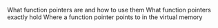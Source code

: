 What function pointers are and how to use them
What function pointers exactly hold
Where a function pointer points to in the virtual memory
